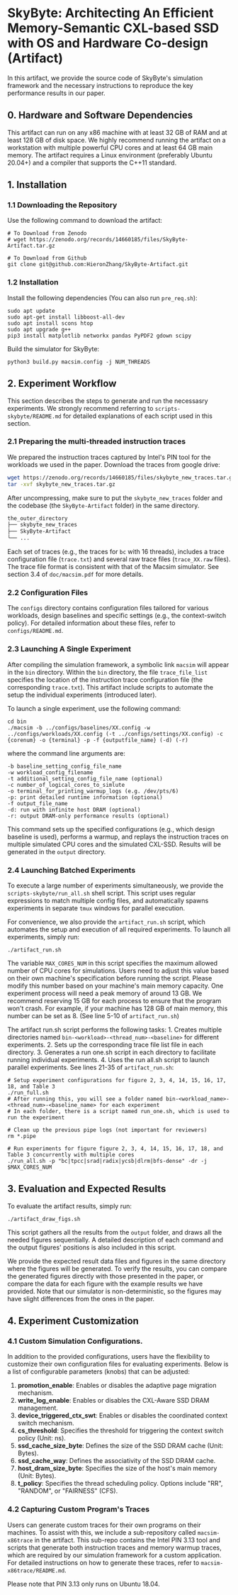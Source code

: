 # SkyByte: Architecting An Efficient Memory-Semantic CXL-based SSD with OS and Hardware Co-design  (Artifact)

In this artifact, we provide the source code of SkyByte's simulation framework and the necessary instructions to reproduce the key performance results in our paper.


## 0. Hardware and Software Dependencies

This artifact can run on any x86 machine with at least 32 GB of RAM and at least 128 GB of disk space. We highly recommend running the artifact on a workstation with multiple powerful CPU cores and at least 64 GB main memory. The artifact requires a Linux environment (preferably Ubuntu 20.04+) and a compiler that supports the C++11 standard.


## 1. Installation

### 1.1 Downloading the Repository

Use the following command to download the artifact:
```
# To Download from Zenodo
# wget https://zenodo.org/records/14660185/files/SkyByte-Artifact.tar.gz

# To Download from Github
git clone git@github.com:HieronZhang/SkyByte-Artifact.git
```

### 1.2 Installation

Install the following dependencies (You can also run `pre_req.sh`):
```
sudo apt update
sudo apt-get install libboost-all-dev
sudo apt install scons htop
sudo apt upgrade g++
pip3 install matplotlib networkx pandas PyPDF2 gdown scipy
```

Build the simulator for SkyByte:
```
python3 build.py macsim.config -j NUM_THREADS
```

## 2. Experiment Workflow
This section describes the steps to generate and run the necessasry experiments. We strongly recommend referring to `scripts-skybyte/README.md` for detailed explanations of each script used in this section.


### 2.1 Preparing the multi-threaded instruction traces

We prepared the instruction traces captured by Intel's PIN tool for the workloads we used in the paper. Download the traces from google drive:

```bash
wget https://zenodo.org/records/14660185/files/skybyte_new_traces.tar.gz
tar -xvf skybyte_new_traces.tar.gz 
```


After uncompressing, make sure to put the ``skybyte_new_traces`` folder and the codebase (the ``SkyByte-Artifact`` folder) in the same directory. 

```bash
the_outer_directory
├── skybyte_new_traces
├── SkyByte-Artifact
└── ...
```

Each set of traces (e.g., the traces for `bc` with 16 threads), includes a trace configuration file (`trace.txt`) and several raw trace files (`trace_XX.raw` files). The trace file format is consistent with that of the Macsim simulator. See section 3.4 of `doc/macsim.pdf` for more details. 

### 2.2 Configuration Files

The ``configs`` directory contains configuration files tailored for various workloads, design baselines and specific settings (e.g., the context-switch policy). For detailed information about
these files, refer to ``configs/README.md``.

### 2.3 Launching A Single Experiment

After compiling the simulation framework, a symbolic link ``macsim`` will appear in the ``bin`` directory. Within the ``bin`` directory, the file ``trace_file_list`` specifies the location of the instruction trace configuration file (the corresponding `trace.txt`). This artifact include scripts to automate the setup the individual experiments (introduced later).

To launch a single experiment, use the following command:

```
cd bin
./macsim -b ../configs/baselines/XX.config -w ../configs/workloads/XX.config (-t ../configs/settings/XX.config) -c {corenum} -o {terminal} -p -f {outputfile_name} (-d) (-r)
```

where the command line arguments are:
```
-b baseline_setting_config_file_name
-w workload_config_filename
-t additional_setting_config_file_name (optional)
-c number_of_logical_cores_to_simlute
-o terminal_for_printing_warmup_logs (e.g. /dev/pts/6)
-p: print detailed runtime information (optional)
-f output_file_name
-d: run with infinite host DRAM (optional)
-r: output DRAM-only performance results (optional)
```

This command sets up the specified configurations (e.g., which design baseline is used), performs a warmup, and replays the instruction traces on multiple simulated CPU cores and the simulated CXL-SSD. Results will be generated in the `output` directory. 


### 2.4 Launching Batched Experiments

To execute a large number of experiments simultaneously, we provide the `scripts-skybyte/run_all.sh` shell script. This script uses regular expressions to match multiple config files, and automatically spawns experiments in separate ``tmux`` windows for parallel execution. 


For convenience, we also provide the ``artifact_run.sh`` script, which automates the setup and execution of all required experiments. To launch all experiments, simply run:
```
./artifact_run.sh
```

The variable `MAX_CORES_NUM` in this script specifies the maximum allowed number of CPU cores for simulations. Users need to adjust this value based on their own machine's specification before running the script. Please modify this number based on your machine's main memory capacity. One experiment process will need a peak memory of around 13 GB. We recommend reserving 15 GB for each process to ensure that the program won't crash. For example, if your machine has 128 GB of main memory, this number can be set as 8. (See line 5-10 of ``artifact_run.sh``)

The artifact run.sh script performs the following tasks: 1. Creates multiple directories named
``bin-<workload>-<thread_num>-<baseline>`` for different experiments. 2. Sets up the corresponding
trace file list file in each directory. 3. Generates a run one.sh script in each directory to facilitate running individual experiments. 4. Uses the run all.sh script to launch parallel experiments. See lines 21-35 of ``artifact_run.sh``:

```
# Setup experiment configurations for figure 2, 3, 4, 14, 15, 16, 17, 18, and Table 3
./run_full.sh
# After running this, you will see a folder named bin-<workload_name>-<thread_num>-<baseline_name> for each experiment
# In each folder, there is a script named run_one.sh, which is used to run the experiment

# Clean up the previous pipe logs (not important for reviewers)
rm *.pipe

# Run experiments for figure figure 2, 3, 4, 14, 15, 16, 17, 18, and Table 3 concurrently with multiple cores
./run_all.sh -p "bc|tpcc|srad|radix|ycsb|dlrm|bfs-dense" -dr -j $MAX_CORES_NUM
```


## 3. Evaluation and Expected Results

To evaluate the artifact results, simply run:
```
./artifact_draw_figs.sh
```

This script gathers all the results from the `output` folder, and draws all the needed figures sequentially. A detailed description of each command and the output figures' positions is also included in this script.

We provide the expected result data files and figures in the same directory where the figures will be generated. To verify the results, you can compare the generated figures directly with those presented in the paper, or compare the data for each figure with the example results we have provided. Note that our simulator is non-deterministic, so the figures may have slight differences from the ones in the paper.



## 4. Experiment Customization

### 4.1 Custom Simulation Configurations. 

In addition to the provided configurations, users have the flexibility to customize their own configuration files for evaluating experiments. Below is a list of configurable parameters (knobs) that can be adjusted:

1. **promotion_enable**: Enables or disables the adaptive page migration mechanism.
2. **write_log_enable**: Enables or disables the CXL-Aware SSD DRAM management.
3. **device_triggered_ctx_swt**: Enables or disables the coordinated context switch mechanism.
4. **cs_threshold**: Specifies the threshold for triggering the context switch policy (Unit: ns).
5. **ssd_cache_size_byte**: Defines the size of the SSD DRAM cache (Unit: Bytes).
6. **ssd_cache_way**: Defines the associativity of the SSD DRAM cache.
7. **host_dram_size_byte**: Specifies the size of the host's main memory (Unit: Bytes).
8. **t_policy**: Specifies the thread scheduling policy. Options include "RR", "RANDOM", or "FAIRNESS" (CFS).


### 4.2 Capturing Custom Program's Traces

Users can generate custom traces for their own programs on their machines. To assist with this, we include a sub-repository called ``macsim-x86trace`` in the artifact. This sub-repo contains the Intel PIN 3.13 tool and scripts that generate both instruction traces and memory warmup traces, which are required by our simulation framework for a custom application. For detailed instructions on how to generate these traces, refer to ``macsim-x86trace/README.md``.

Please note that PIN 3.13 only runs on Ubuntu 18.04.

